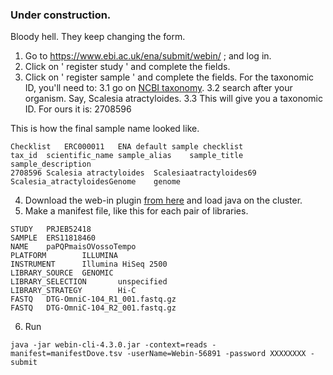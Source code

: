 ### Under construction.
Bloody hell. They keep changing the form.

1. Go to https://www.ebi.ac.uk/ena/submit/webin/ ; and log in.
2. Click on ' register study ' and complete the fields.
3. Click on ' register sample ' and complete the fields. For the taxonomic ID, you'll need to:
3.1 go on [NCBI taxonomy](https://www.ncbi.nlm.nih.gov/taxonomy).
3.2 search after your organism. Say, Scalesia atractyloides.
3.3 This will give you a taxonomic ID. For ours it is: 2708596

This is how the final sample name looked like.
```
Checklist	ERC000011	ENA default sample checklist
tax_id	scientific_name	sample_alias	sample_title	sample_description
2708596	Scalesia atractyloides	Scalesiaatractyloides69	Scalesia_atractyloidesGenome	genome
```

4. Download the web-in plugin [from here](https://github.com/enasequence/webin-cli/releases) and load java on the cluster.
5. Make a manifest file, like this for each pair of libraries.

```
STUDY   PRJEB52418
SAMPLE  ERS11818460
NAME    paPQPmaisOVossoTempo
PLATFORM        ILLUMINA
INSTRUMENT      Illumina HiSeq 2500
LIBRARY_SOURCE  GENOMIC
LIBRARY_SELECTION       unspecified
LIBRARY_STRATEGY        Hi-C
FASTQ   DTG-OmniC-104_R1_001.fastq.gz
FASTQ   DTG-OmniC-104_R2_001.fastq.gz
```

6. Run
```
java -jar webin-cli-4.3.0.jar -context=reads -manifest=manifestDove.tsv -userName=Webin-56891 -password XXXXXXXX -submit
```
